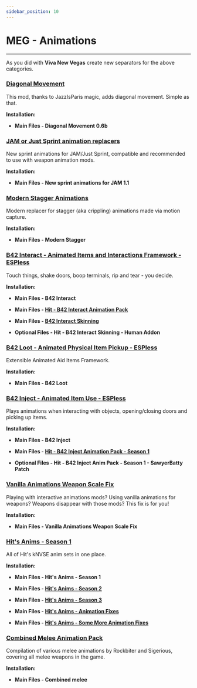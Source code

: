 ```yaml
---
sidebar_position: 10
---
```


# MEG - Animations

---

As you did with **Viva New Vegas** create new separators for the above categories.

### [Diagonal Movement](https://www.nexusmods.com/newvegas/mods/64333)

This mod, thanks to JazzIsParis magic, adds diagonal movement. Simple as that.

**Installation:**

- **Main Files - Diagonal Movement 0.6b**


### [JAM or Just Sprint animation replacers](https://www.nexusmods.com/newvegas/mods/74839)

New sprint animations for JAM/Just Sprint, compatible and recommended to use with weapon animation mods.

**Installation:**

- **Main Files - New sprint animations for JAM 1.1**


### [Modern Stagger Animations](https://www.nexusmods.com/newvegas/mods/80456)

Modern replacer for stagger (aka crippling) animations made via motion capture.

**Installation:**

- **Main Files - Modern Stagger**


### [B42 Interact - Animated Items and Interactions Framework - ESPless](https://www.nexusmods.com/newvegas/mods/83119)

Touch things, shake doors, boop terminals, rip and tear - you decide.

**Installation:**

- **Main Files - B42 Interact**

- **Main Files - [Hit - B42 Interact Animation Pack](https://www.nexusmods.com/newvegas/mods/83096?tab=files)**

- **Main Files - [B42 Interact Skinning](https://www.nexusmods.com/newvegas/mods/83161?tab=files)**

- **Optional Files - Hit - B42 Interact Skinning - Human Addon**


### [B42 Loot - Animated Physical Item Pickup - ESPless](https://www.nexusmods.com/newvegas/mods/82369?tab=description)

Extensible Animated Aid Items Framework.

**Installation:**

- **Main Files - B42 Loot**


### [B42 Inject - Animated Item Use - ESPless](https://www.nexusmods.com/newvegas/mods/80437)

Plays animations when interacting with objects, opening/closing doors and picking up items.

**Installation:**

- **Main Files - B42 Inject**

- **Main Files - [Hit - B42 Inject Animation Pack - Season 1](https://www.nexusmods.com/newvegas/mods/80531?tab=files)**

- **Optional Files - Hit - B42 Inject Anim Pack - Season 1 - SawyerBatty Patch**


### [Vanilla Animations Weapon Scale Fix](https://www.nexusmods.com/newvegas/mods/83245?tab=description)

​Playing with interactive animations mods? Using vanilla animations for weapons? Weapons disappear with those mods? This fix is for you!

**Installation:**

- **Main Files - Vanilla Animations Weapon Scale Fix**


### [Hit's Anims - Season 1](https://www.nexusmods.com/newvegas/mods/73856)

All of Hit's kNVSE anim sets in one place.

**Installation:**

- **Main Files - Hit's Anims - Season 1**

- **Main Files - [Hit's Anims - Season 2](https://www.nexusmods.com/newvegas/mods/75208?tab=files)**

- **Main Files - [Hit's Anims - Season 3](https://www.nexusmods.com/newvegas/mods/76843?tab=files)**

- **Main Files - [Hit's Anims - Animation Fixes](https://www.nexusmods.com/newvegas/mods/76457?tab=files)**

- **Main Files - [Hit's Anims - Some More Animation Fixes](https://www.nexusmods.com/newvegas/mods/83557?tab=files)**


### [Combined Melee Animation Pack](https://www.nexusmods.com/newvegas/mods/80756)

Compilation of various melee animations by Rockbiter and Sigerious, covering all melee weapons in the game.

**Installation:**

- **Main Files - Combined melee**
